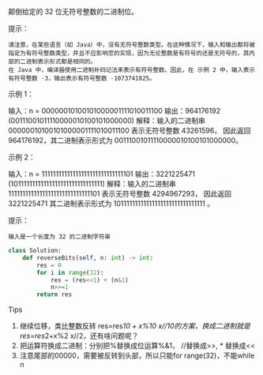 颠倒给定的 32 位无符号整数的二进制位。

提示：

    请注意，在某些语言（如 Java）中，没有无符号整数类型。在这种情况下，输入和输出都将被指定为有符号整数类型，并且不应影响您的实现，因为无论整数是有符号的还是无符号的，其内部的二进制表示形式都是相同的。
    在 Java 中，编译器使用二进制补码记法来表示有符号整数。因此，在 示例 2 中，输入表示有符号整数 -3，输出表示有符号整数 -1073741825。

 


示例 1：

输入：n = 00000010100101000001111010011100
输出：964176192 (00111001011110000010100101000000)
解释：输入的二进制串 00000010100101000001111010011100 表示无符号整数 43261596，
     因此返回 964176192，其二进制表示形式为 00111001011110000010100101000000。

示例 2：

输入：n = 11111111111111111111111111111101
输出：3221225471 (10111111111111111111111111111111)
解释：输入的二进制串 11111111111111111111111111111101 表示无符号整数 4294967293，
     因此返回 3221225471 其二进制表示形式为 10111111111111111111111111111111 。

 

提示：

    输入是一个长度为 32 的二进制字符串



```python
class Solution:
    def reverseBits(self, n: int) -> int:
        res = 0 
        for i in range(32):
            res = (res<<1) + (n&1)
            n>>=1
        return res 

```



Tips

1. 继续位移，类比整数反转 res=res*10 + x%10 x//10的方案，换成二进制就是res=res*2+x%2 x//2，还有啥问题呢？
2. 把运算符换成二进制：分别把%替换成位运算%&1， //替换成>>, * 替换成<<
3. 注意尾部的00000，需要被反转到头部，所以只能for range(32)，不能while n